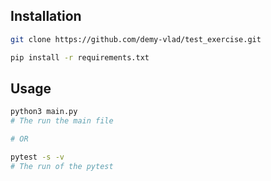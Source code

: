 ## Installation

```bash
git clone https://github.com/demy-vlad/test_exercise.git

pip install -r requirements.txt

```

## Usage

```bash
python3 main.py
# The run the main file

# OR

pytest -s -v
# The run of the pytest
```
